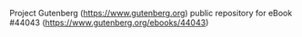 Project Gutenberg (https://www.gutenberg.org) public repository for eBook #44043 (https://www.gutenberg.org/ebooks/44043)
